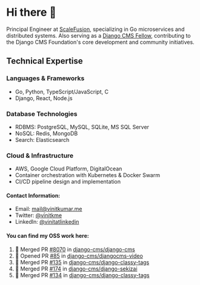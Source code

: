 # Hi there 👋

Principal Engineer at [ScaleFusion](https://scalefusion.com/), specializing in Go microservices and distributed systems. Also serving as a [Django CMS Fellow](https://www.django-cms.org/en/blog/2024/11/07/welcoming-vinit-kumar-as-the-newest-django-cms-fellow/), contributing to the Django CMS Foundation's core development and community initiatives.

## Technical Expertise

### Languages & Frameworks

- Go, Python, TypeScript/JavaScript, C
- Django, React, Node.js

### Database Technologies
- RDBMS: PostgreSQL, MySQL, SQLite, MS SQL Server
- NoSQL: Redis, MongoDB
- Search: Elasticsearch

### Cloud & Infrastructure
- AWS, Google Cloud Platform, DigitalOcean
- Container orchestration with Kubernetes & Docker Swarm
- CI/CD pipeline design and implementation


#### Contact Information:

- Email: <a href="mailto:mail@vinitkumar.me">mail@vinitkumar.me</a>
- Twitter: [@vinitkme](https://twitter.com/vinitkme)
- LinkedIn: [@vinitatlinkedin](https://www.linkedin.com/in/vinitatlinkedin/)  

#### You can find my OSS work here:

<!--START_SECTION:activity-->
1. 🎉 Merged PR [#8070](https://github.com/django-cms/django-cms/pull/8070) in [django-cms/django-cms](https://github.com/django-cms/django-cms)
2. 💪 Opened PR [#85](https://github.com/django-cms/djangocms-video/pull/85) in [django-cms/djangocms-video](https://github.com/django-cms/djangocms-video)
3. 🎉 Merged PR [#135](https://github.com/django-cms/django-classy-tags/pull/135) in [django-cms/django-classy-tags](https://github.com/django-cms/django-classy-tags)
4. 🎉 Merged PR [#174](https://github.com/django-cms/django-sekizai/pull/174) in [django-cms/django-sekizai](https://github.com/django-cms/django-sekizai)
5. 🎉 Merged PR [#134](https://github.com/django-cms/django-classy-tags/pull/134) in [django-cms/django-classy-tags](https://github.com/django-cms/django-classy-tags)
<!--END_SECTION:activity-->
